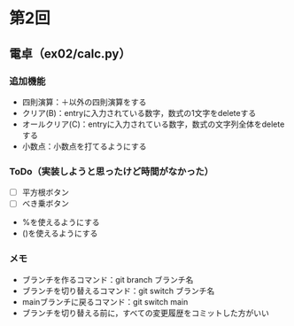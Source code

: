 # 第2回
## 電卓（ex02/calc.py）
### 追加機能
- 四則演算：＋以外の四則演算をする
- クリア(B)：entryに入力されている数字，数式の1文字をdeleteする
- オールクリア(C)：entryに入力されている数字，数式の文字列全体をdeleteする
- 小数点：小数点を打てるようにする
### ToDo（実装しようと思ったけど時間がなかった）
- [ ] 平方根ボタン
- [ ] べき乗ボタン
- %を使えるようにする
- ()を使えるようにする
### メモ
- ブランチを作るコマンド：git branch ブランチ名
- ブランチを切り替えるコマンド：git switch ブランチ名
- mainブランチに戻るコマンド：git switch main
- ブランチを切り替える前に，すべての変更履歴をコミットした方がいい